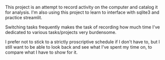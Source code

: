 This project is an attempt to record activity on the computer and catalog it for analysis. I'm also using this project to learn to interface with sqlite3 and practice streamlit.  

Switching tasks frequently makes the task of recording how much time I've dedicated to various tasks/projects very burdensome.  

I prefer not to stick to a strictly proscriptive schedule if I don't have to, but I still want to be able to look back and see what I've spent my time on, to compare what I have to show for it.

